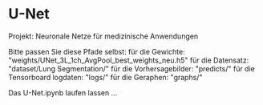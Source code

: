 # U-Net
Projekt: Neuronale Netze für medizinische Anwendungen 

Bitte passen Sie diese Pfade selbst:
  für die Gewichte: "weights/UNet_3L_1ch_AvgPool_best_weights_neu.h5"
  für die Datensatz: "dataset/Lung Segmentation/"
  für die Vorhersagebilder: "predicts/"
  für die Tensorboard logdaten: "logs/"
  für die Geraphen: "graphs/"

Das U-Net.ipynb laufen lassen ...
